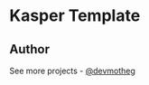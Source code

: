# Kasper Template

## Author

See more projects - [@devmotheg](https://github.com/devmotheg?tab=repositories)